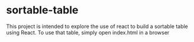 # sortable-table

This project is intended to explore the use of react to build a sortable table using React. 
To use that table, simply open index.html in a browser
